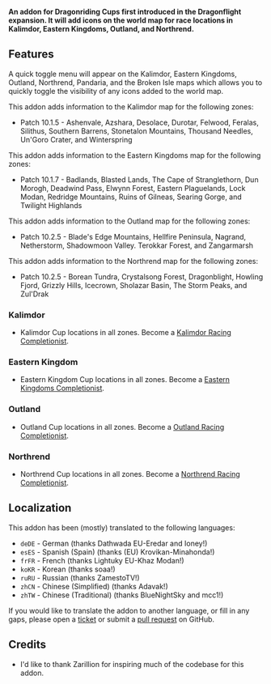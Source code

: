 **An addon for Dragonriding Cups first introduced in the Dragonflight expansion. It will add icons on the world map for race locations in Kalimdor, Eastern Kingdoms, Outland, and Northrend.**

## Features

A quick toggle menu will appear on the Kalimdor, Eastern Kingdoms, Outland, Northrend, Pandaria, and the Broken Isle maps which allows you to quickly toggle the visibility of any icons added to the world map.

This addon adds information to the Kalimdor map for the following zones:

* Patch 10.1.5 - Ashenvale, Azshara, Desolace, Durotar, Felwood, Feralas, Silithus, Southern Barrens, Stonetalon Mountains, Thousand Needles, Un'Goro Crater, and Winterspring

This addon adds information to the Eastern Kingdoms map for the following zones:

* Patch 10.1.7 - Badlands, Blasted Lands, The Cape of Stranglethorn, Dun Morogh, Deadwind Pass, Elwynn Forest, Eastern Plaguelands, Lock Modan, Redridge Mountains, Ruins of Gilneas, Searing Gorge, and Twilight Highlands

This addon adds information to the Outland map for the following zones:

* Patch 10.2.5 - Blade's Edge Mountains, Hellfire Peninsula, Nagrand, Netherstorm, Shadowmoon Valley. Terokkar Forest, and Zangarmarsh

This addon adds information to the Northrend map for the following zones:

* Patch 10.2.5 - Borean Tundra, Crystalsong Forest, Dragonblight, Howling Fjord, Grizzly Hills, Icecrown, Sholazar Basin, The Storm Peaks, and Zul'Drak

### Kalimdor

* Kalimdor Cup locations in all zones. Become a [Kalimdor Racing Completionist](https://www.wowhead.com/achievement=17723/kalimdor-racing-completionist-gold).

### Eastern Kingdom

* Eastern Kingdom Cup locations in all zones. Become a [Eastern Kingdoms Completionist](https://www.wowhead.com/achievement=18942/eastern-kingdoms-racing-completionist-gold).

### Outland

* Outland Cup locations in all zones. Become a [Outland Racing Completionist]().

### Northrend

* Northrend Cup locations in all zones. Become a [Northrend Racing Completionist]().

## Localization

This addon has been (mostly) translated to the following languages:

* `deDE` - German (thanks Dathwada EU-Eredar and Ioney!)
* `esES` - Spanish (Spain) (thanks (EU) Krovikan-Minahonda!)
* `frFR` - French (thanks Lightuky EU-Khaz Modan!)
* `koKR` - Korean (thanks soaa!)
* `ruRU` - Russian (thanks ZamestoTV!)
* `zhCN` - Chinese (Simplified) (thanks Adavak!)
* `zhTW` - Chinese (Traditional) (thanks BlueNightSky and mcc1!)

If you would like to translate the addon to another language, or fill in any gaps, please open a [ticket](https://github.com/wyldclaw/betterworldmap-dragonflight/issues) or submit a [pull request](https://github.com/wyldclaw/betterworldmap-dragonflight/pulls) on GitHub.

## Credits

* I'd like to thank Zarillion for inspiring much of the codebase for this addon.
